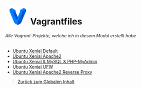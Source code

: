 <img align="left" width="80" height="80" src="/99-Images/vagrant.png" alt="Vagrant Logo">

# Vagrantfiles

###### Alle Vagrant-Projekte, welche ich in diesem Modul erstellt habe

  * [Ubuntu Xenial Default](./00-Ubuntu-Xenial-Default)
  * [Ubuntu Xenial Apache2](./10-Ubuntu-Xenial-Apache2)
  * [Ubuntu Xenial & MySQL & PHP-MyAdmin](./20-Ubuntu-Xenial-Apache2-MySQL-PHPMyAdmin)
  * [Ubuntu Xenial UFW](./30-Ubuntu-Xenial-UFW)
  * [Ubuntu Xenial Apache2 Reverse Proxy](./40-Ubuntu-Xenial-Apache2-ReverseProxy)


> [Zurück zum Globalen Inhalt](/)
